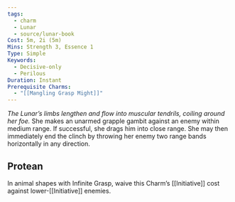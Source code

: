 ```yaml
---
tags:
  - charm
  - Lunar
  - source/lunar-book
Cost: 5m, 2i (5m)
Mins: Strength 3, Essence 1
Type: Simple
Keywords:
  - Decisive-only
  - Perilous
Duration: Instant
Prerequisite Charms:
  - "[[Mangling Grasp Might]]"
---
```

*The Lunar’s limbs lengthen and flow into muscular tendrils, coiling around her foe.*
She makes an unarmed grapple gambit against an enemy within medium range. If successful, she drags him into close range. She may then immediately end the clinch by throwing her enemy two range bands horizontally in any direction. 
## Protean 

In animal shapes with Infinite Grasp, waive this Charm’s [[Initiative]] cost against lower-[[Initiative]] enemies.
